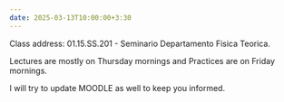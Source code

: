 ```yaml
---
date: 2025-03-13T10:00:00+3:30
---
```

Class address: 01.15.SS.201 - Seminario Departamento Fisica Teorica.

Lectures are mostly on Thursday mornings and Practices are on Friday mornings.

I will try to update MOODLE as well to keep you informed.
